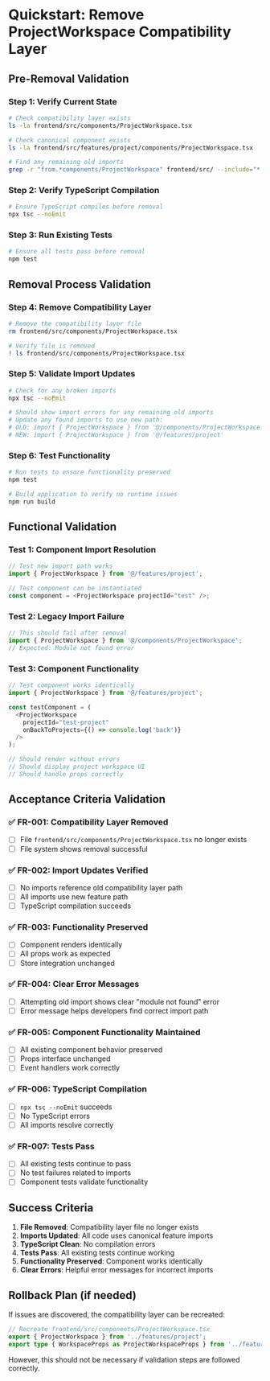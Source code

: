 # Quickstart: Remove ProjectWorkspace Compatibility Layer

## Pre-Removal Validation

### Step 1: Verify Current State
```bash
# Check compatibility layer exists
ls -la frontend/src/components/ProjectWorkspace.tsx

# Check canonical component exists
ls -la frontend/src/features/project/components/ProjectWorkspace.tsx

# Find any remaining old imports
grep -r "from.*components/ProjectWorkspace" frontend/src/ --include="*.tsx" --include="*.ts"
```

### Step 2: Verify TypeScript Compilation
```bash
# Ensure TypeScript compiles before removal
npx tsc --noEmit
```

### Step 3: Run Existing Tests
```bash
# Ensure all tests pass before removal
npm test
```

## Removal Process Validation

### Step 4: Remove Compatibility Layer
```bash
# Remove the compatibility layer file
rm frontend/src/components/ProjectWorkspace.tsx

# Verify file is removed
! ls frontend/src/components/ProjectWorkspace.tsx
```

### Step 5: Validate Import Updates
```bash
# Check for any broken imports
npx tsc --noEmit

# Should show import errors for any remaining old imports
# Update any found imports to use new path:
# OLD: import { ProjectWorkspace } from '@/components/ProjectWorkspace'
# NEW: import { ProjectWorkspace } from '@/features/project'
```

### Step 6: Test Functionality
```bash
# Run tests to ensure functionality preserved
npm test

# Build application to verify no runtime issues
npm run build
```

## Functional Validation

### Test 1: Component Import Resolution
```typescript
// Test new import path works
import { ProjectWorkspace } from '@/features/project';

// Test component can be instantiated
const component = <ProjectWorkspace projectId="test" />;
```

### Test 2: Legacy Import Failure
```typescript
// This should fail after removal
import { ProjectWorkspace } from '@/components/ProjectWorkspace';
// Expected: Module not found error
```

### Test 3: Component Functionality
```typescript
// Test component works identically
import { ProjectWorkspace } from '@/features/project';

const testComponent = (
  <ProjectWorkspace
    projectId="test-project"
    onBackToProjects={() => console.log('back')}
  />
);

// Should render without errors
// Should display project workspace UI
// Should handle props correctly
```

## Acceptance Criteria Validation

### ✅ FR-001: Compatibility Layer Removed
- [ ] File `frontend/src/components/ProjectWorkspace.tsx` no longer exists
- [ ] File system shows removal successful

### ✅ FR-002: Import Updates Verified
- [ ] No imports reference old compatibility layer path
- [ ] All imports use new feature path
- [ ] TypeScript compilation succeeds

### ✅ FR-003: Functionality Preserved
- [ ] Component renders identically
- [ ] All props work as expected
- [ ] Store integration unchanged

### ✅ FR-004: Clear Error Messages
- [ ] Attempting old import shows clear "module not found" error
- [ ] Error message helps developers find correct import path

### ✅ FR-005: Component Functionality Maintained
- [ ] All existing component behavior preserved
- [ ] Props interface unchanged
- [ ] Event handlers work correctly

### ✅ FR-006: TypeScript Compilation
- [ ] `npx tsc --noEmit` succeeds
- [ ] No TypeScript errors
- [ ] All imports resolve correctly

### ✅ FR-007: Tests Pass
- [ ] All existing tests continue to pass
- [ ] No test failures related to imports
- [ ] Component tests validate functionality

## Success Criteria

1. **File Removed**: Compatibility layer file no longer exists
2. **Imports Updated**: All code uses canonical feature imports
3. **TypeScript Clean**: No compilation errors
4. **Tests Pass**: All existing tests continue working
5. **Functionality Preserved**: Component works identically
6. **Clear Errors**: Helpful error messages for incorrect imports

## Rollback Plan (if needed)

If issues are discovered, the compatibility layer can be recreated:

```typescript
// Recreate frontend/src/components/ProjectWorkspace.tsx
export { ProjectWorkspace } from '../features/project';
export type { WorkspaceProps as ProjectWorkspaceProps } from '../features/project';
```

However, this should not be necessary if validation steps are followed correctly.